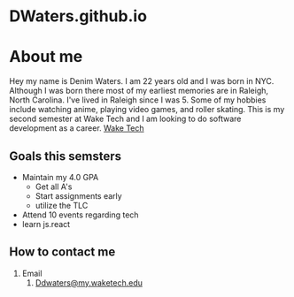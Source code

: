# DWaters.github.io
# About me
Hey my name is Denim Waters. I am 22 years old and I was born in NYC. Although I was born there most of my earliest memories are in Raleigh, North Carolina. I've lived in Raleigh since I was 5. Some of my hobbies include watching anime, playing video games, and roller skating. This is my second semester at Wake Tech and I am looking to do software development as a career.
[Wake Tech](https://www.waketech.edu/user/login/ "This link will direct you to my school, Wake Tech's website")
## Goals this semsters
+ Maintain my 4.0 GPA
  + Get all A's
  + Start assignments early
  + utilize the TLC
+ Attend 10 events regarding tech
+ learn js.react
## How to contact me 
1. Email
   1. Ddwaters@my.waketech.edu
   

